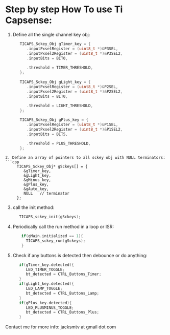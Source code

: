 Step by step How To use Ti Capsense:
============

1. Define all the single channel key obj:
   ```cpp
      TICAPS_Sckey_Obj gTimer_key = {
         .inputPxselRegister = (uint8_t *)&P3SEL,
         .inputPxsel2Register = (uint8_t *)&P3SEL2,
         .inputBits = BIT0,
         
         .threshold = TIMER_THRESHOLD,
      };
  
      TICAPS_Sckey_Obj gLight_key = {
         .inputPxselRegister = (uint8_t *)&P2SEL,
         .inputPxsel2Register = (uint8_t *)&P2SEL2,
         .inputBits = BIT0,
         
         .threshold = LIGHT_THRESHOLD,
      };

      TICAPS_Sckey_Obj gPlus_key = {
         .inputPxselRegister = (uint8_t *)&P1SEL,
         .inputPxsel2Register = (uint8_t *)&P1SEL2,
         .inputBits = BIT5,
         
         .threshold = PLUS_THRESHOLD,
      };
 ```
2. Define an array of pointers to all sckey obj with NULL terminators:
```cpp
      TICAPS_Sckey_Obj* gSckeys[] = {
         &gTimer_key,
         &gLight_key,
         &gMinus_key,
         &gPlus_key,
         &gAuto_key,
         NULL   // terminator
      };
```
3. call the init method:
```cpp
      TICAPS_sckey_init(gSckeys);
```
4. Periodically call the run method in a loop or ISR:
```cpp
       if(gMain.initialized == 1){
         TICAPS_sckey_run(gSckeys);
       }
```
5. Check if any buttons is detected then debounce or do anything:
```cpp
      if(gTimer_key.detected){
         LED_TIMER_TOGGLE;
         bt_detected = CTRL_Buttons_Timer;
      }
      if(gLight_key.detected){
         LED_LAMP_TOGGLE;
         bt_detected = CTRL_Buttons_Lamp;
      }
      if(gPlus_key.detected){
         LED_PLUSMINUS_TOGGLE;
         bt_detected = CTRL_Buttons_Plus;
      }
```
Contact me for more info: jacksmtv at gmail dot com
